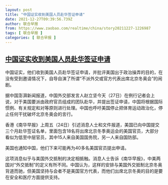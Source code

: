 ```yaml
---
layout: post
title: "中国证实收到美国人员赴华签证申请"
date: 2021-12-27T09:39:56.739Z
author: 联合早报
from: https://www.zaobao.com/realtime/china/story20211227-1226987
tags: [ 联合早报 ]
categories: [ 联合早报 ]
---
```

<!--1640621280000-->
[中国证实收到美国人员赴华签证申请](https://www.zaobao.com/realtime/china/story20211227-1226987)
------

<div>
<p>中国证实，他们收到美国人员赴华签证申请，并批评美国出于政治操弄的目的，在没有受到邀请情况下，自导自演了所谓“不派外交或官方代表出席北京冬奥会”的闹剧。</p><p>据中国澎湃新闻报道，中国外交部发言人赵立坚今天（27日）在例行记者会上说，对于美国要派由政府官员组成的团队赴华，并提出签证申请，中国将根据国际惯例、有关规定和对等原则进行处理。中国也呼吁美国停止把体育运动政治化，停止任何干扰破坏北京冬奥会的言行。</p><p>香港《南华早报》上周五（24日）引述消息人士和文件报道，美国已向中国提交三个月赴华签证名单，里面包含18名将出席北京冬季奥运会的美国官员，大部分看似为低至中层官员，其中15人来自美国国务院，另一人来自国防部。</p><section id="imu"><div id="dfp-ad-imu1">        </div></section><p>美国也通知中国，他们下来可能再为40多名美国官员提出申请。</p><p>这项消息似乎与美国外交抵制的决定相抵触。消息人士告诉《南华早报》，中美两国对“外交抵制”的定义有所不同。中国认为，这样的安排与美国外交抵制北京冬奥背道而驰，但美国坚持与会者不是美国官方代表，而他们出席北京冬奥的目的是要在安全和医疗方面提供支持。</p>      <div class="cx_paywall_placeholder" id="sph_cdp_40"></div>
</div>
